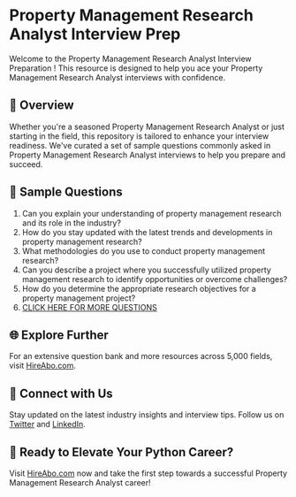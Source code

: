 # Property Management Research Analyst Interview Prep

Welcome to the Property Management Research Analyst Interview Preparation ! This resource is designed to help you ace your Property Management Research Analyst interviews with confidence.

## 🚀 Overview

Whether you're a seasoned Property Management Research Analyst or just starting in the field, this repository is tailored to enhance your interview readiness. We've curated a set of sample questions commonly asked in Property Management Research Analyst interviews to help you prepare and succeed.

## 📝 Sample Questions

1. Can you explain your understanding of property management research and its role in the industry?
2. How do you stay updated with the latest trends and developments in property management research?
3. What methodologies do you use to conduct property management research?
4. Can you describe a project where you successfully utilized property management research to identify opportunities or overcome challenges?
5. How do you determine the appropriate research objectives for a property management project?
6. [CLICK HERE FOR MORE QUESTIONS](https://hireabo.com/job/21_1_32/Property%20Management%20Research%20Analyst)

## 🌐 Explore Further

For an extensive question bank and more resources across 5,000 fields, visit [HireAbo.com](https://www.hireabo.com).

## 📱 Connect with Us

Stay updated on the latest industry insights and interview tips. Follow us on [Twitter](https://twitter.com/hireabo) and [LinkedIn](https://www.linkedin.com/in/hire-abo-3609972a8/).

## 🚀 Ready to Elevate Your Python Career?

Visit [HireAbo.com](https://www.hireabo.com) now and take the first step towards a successful Property Management Research Analyst career!